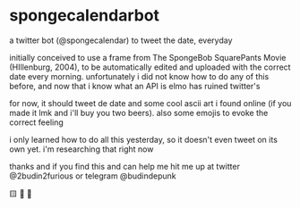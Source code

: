 # spongecalendarbot
a twitter bot (@spongecalendar) to tweet the date, everyday

initially conceived to use a frame from The SpongeBob SquarePants Movie (HIllenburg, 2004), to be automatically edited and uploaded with the correct date every morning.
unfortunately i did not know how to do any of this before, and now that i know what an API is elmo has ruined twitter's

for now, it should tweet de date and some cool ascii art i found online (if you made it lmk and i'll buy you two beers). also some emojis to evoke the correct feeling

i only learned how to do all this yesterday, so it doesn't even tweet on its own yet. i'm researching that right now

thanks and if you find this and can help me hit me up at twitter @2budin2furious or telegram @budindepunk

🟨 🌊 🖤
